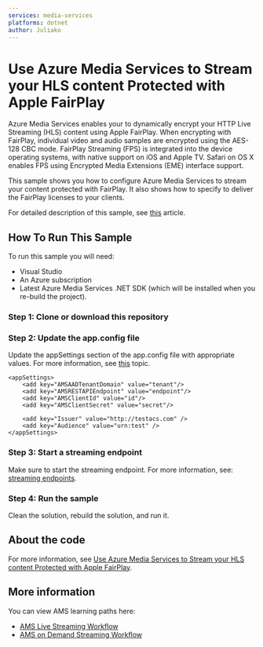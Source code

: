```yaml
---
services: media-services
platforms: dotnet
author: Juliako
---
```


# Use Azure Media Services to Stream your HLS content Protected with Apple FairPlay

Azure Media Services enables your to dynamically encrypt your HTTP Live Streaming (HLS) content using Apple FairPlay. When encrypting with FairPlay, individual video and audio samples are encrypted using the AES-128 CBC mode. FairPlay Streaming (FPS) is integrated into the device operating systems, with native support on iOS and Apple TV. Safari on OS X enables FPS using Encrypted Media Extensions (EME) interface support.

This sample shows you how to configure Azure Media Services to stream your content protected with FairPlay. It also shows how to specify to deliver the FairPlay licenses to your clients. 

For detailed description of this sample, see [this](https://azure.microsoft.com/en-us/documentation/articles/media-services-protect-hls-with-fairplay/) article.

## How To Run This Sample

To run this sample you will need:

- Visual Studio  
- An Azure subscription
- Latest Azure Media Services .NET SDK (which will be installed when you re-build the project).

### Step 1:  Clone or download this repository

### Step 2: Update the app.config file

Update the appSettings section of the app.config file with appropriate values. For more information, see [this](https://docs.microsoft.com/azure/media-services/media-services-use-aad-auth-to-access-ams-api) topic.

	<appSettings>
		<add key="AMSAADTenantDomain" value="tenant"/>
		<add key="AMSRESTAPIEndpoint" value="endpoint"/>
		<add key="AMSClientId" value="id"/>
		<add key="AMSClientSecret" value="secret"/>

		<add key="Issuer" value="http://testacs.com" />
		<add key="Audience" value="urn:test" />
	</appSettings>

### Step 3: Start a streaming endpoint

Make sure to start the streaming endpoint. For more information, see: [streaming endpoints](https://docs.microsoft.com/azure/media-services/media-services-portal-manage-streaming-endpoints).

### Step 4:  Run the sample

Clean the solution, rebuild the solution, and run it. 


## About the code

For more information, see  [Use Azure Media Services to Stream your HLS content Protected with Apple FairPlay](https://azure.microsoft.com/en-us/documentation/articles/media-services-protect-hls-with-fairplay/).

## More information

You can view AMS learning paths here:

- [AMS Live Streaming Workflow](http://azure.microsoft.com/documentation/learning-paths/media-services-streaming-live/)
- [AMS on Demand Streaming Workflow](http://azure.microsoft.com/documentation/learning-paths/media-services-streaming-on-demand/)
